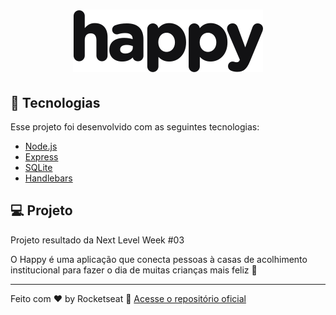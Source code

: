 <h1 align="center">
    <img alt="Happy" title="Happy" src=".github/logo.svg" />
</h1>

## 🚀 Tecnologias

Esse projeto foi desenvolvido com as seguintes tecnologias:

- [Node.js](https://nodejs.org/en/)
- [Express](https://expressjs.com/pt-br/)
- [SQLite](https://www.sqlite.org/index.html)
- [Handlebars](https://handlebarsjs.com/)

## 💻 Projeto

Projeto resultado da Next Level Week #03

O Happy é uma aplicação que conecta pessoas à casas de acolhimento institucional para fazer o dia de muitas crianças mais feliz 💜

---

Feito com ♥ by Rocketseat :wave: [Acesse o repositório oficial](https://github.com/rocketseat-education/nlw-03-discovery)
